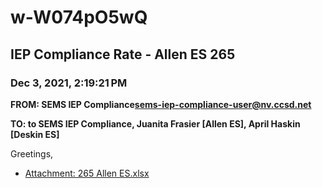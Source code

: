 # w-W074pO5wQ
## IEP Compliance Rate - Allen ES 265
### Dec 3, 2021, 2:19:21 PM
**FROM: SEMS IEP Compliance<sems-iep-compliance-user@nv.ccsd.net>**

**TO: to SEMS IEP Compliance, Juanita Frasier [Allen ES], April Haskin [Deskin ES]**


Greetings,  





* [Attachment: 265 Allen ES.xlsx](w-W074pO5wQ-attachment-1.xlsx)

